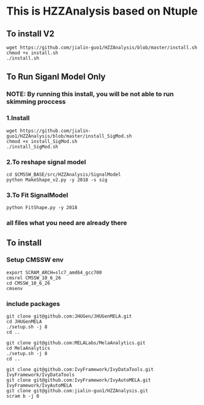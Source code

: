 # This is HZZAnalysis based on Ntuple

## To install V2
```shell
wget https://github.com/jialin-guo1/HZZAnalysis/blob/master/install.sh
chmod +x install.sh
./install.sh
```
## To Run Siganl Model Only
### NOTE: By running this install, you will be not able to run skimming proccess
### 1.Install
```shell
wget https://github.com/jialin-guo1/HZZAnalysis/blob/master/install_SigMod.sh
chmod +x install_SigMod.sh
./install_SigMod.sh
```
### 2.To reshape signal model 
```shell
cd $CMSSW_BASE/src/HZZAnalysis/SignalModel
python MakeShape_v2.py -y 2018 -s sig
```
### 3.To Fit SignalModel
```shell
python FitShape.py -y 2018
```
### all files what you need are already there

## To install
### Setup CMSSW env
```shell
export SCRAM_ARCH=slc7_amd64_gcc700
cmsrel CMSSW_10_6_26
cd CMSSW_10_6_26
cmsenv
```
### include packages
```shell
git clone git@github.com:JHUGen/JHUGenMELA.git
cd JHUGenMELA
./setup.sh -j 8
cd ..

git clone git@github.com:MELALabs/MelaAnalytics.git
cd MelaAnalytics
./setup.sh -j 8
cd ..

git clone git@github.com:IvyFramework/IvyDataTools.git IvyFramework/IvyDataTools
git clone git@github.com:IvyFramework/IvyAutoMELA.git IvyFramework/IvyAutoMELA
git clone git@github.com:jialin-guo1/HZZAnalysis.git
scram b -j 8 
